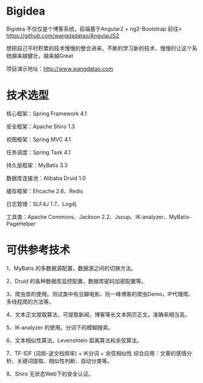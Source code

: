 #  Bigidea

Bigidea 不仅仅是个博客系统，前端基于Angular2 + ng2-Bootstrap  前往> https://github.com/wangdadatao/AngularJS2

想把自己平时积累的技术慢慢的整合进来。不断的学习新的技术，慢慢的让这个系统越来越健壮，越来越Great

项目演示地址：http://www.wangdatao.com


#  技术选型

核心框架：Spring Framework 4.1

安全框架：Apache Shiro 1.3

视图框架：Spring MVC 4.1

任务调度：Spring Task 4.1

持久层框架：MyBatis 3.3

数据库连接池：Alibaba Druid 1.0

缓存框架：Ehcache 2.6、Redis

日志管理：SLF4J 1.7、Log4j

工具类：Apache Commons、Jackson 2.2、Jsoup、IK-analyzer、MyBatis-PageHelper

#  可供参考技术

1、MyBatis 的多数据源配置，数据源之间的切换方法。

2、Druid 的各种数据库监控配置，数据库密码加密配置等。

3、爬虫库的使用。测试类中有豆瓣电影、阮一峰博客的爬虫Demo，IP代理爬、多线程爬的方法等。

4、文本正文提取算法，可提取新闻，博客等长文本网页正文。准确率相当高。

5、IK-analyzer 的使用。分词下的模糊搜索。

6、文本相似性算法。Levenshtein 距离算法和余弦算法。

7、TF-IDF (词频-逆文档频率) + IK分词 + 余弦相似性 综合应用：文章的感情分析、关键词提取、相似性判断、自动分类等。

8、Shiro 无状态Web下的安全认证。




